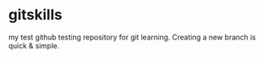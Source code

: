 # gitskills
my test github testing repository for git learning.
Creating a new branch is quick & simple.
